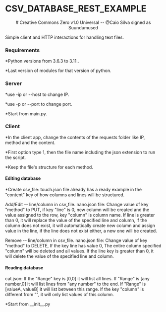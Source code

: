 # CSV_DATABASE_REST_EXAMPLE
<p align="center"># Creative Commons Zero v1.0 Universal -- @Caio Silva signed as Suundumused</p>
Simple client and HTTP interactions for handling text files.

<h3>Requirements</h2>
<p>*Python versions from 3.6.3 to 3.11..</p>
<p>*Last version of modules for that version of python.</p>
<p></p>
<h3>Server</h3>
<p>*use -ip or --host to change IP.</p>
<p>*use -p or --port to change port.</p>
<p>*Start from main.py.</p>
<p></p>
<h3>Client</h3>
<p>*In the client app, change the contents of the requests folder like IP, method and the content.</p>
<p>*First option type 1, then the file name including the json extension to run the script.</p>
<p>*Keep the file's structure for each method.</p>
<h4>Editing database</h4>
<p>*Create csv_file: touch.json file already has a ready example in the "content" key of how columns and lines will be structured.</p>
<p>Add/Edit -- line/column in csv_file. nano.json file: Change value of key "method" to PUT, if key "line" is 0, new column will be created
  and the value assigned to the row, key "column" is column name. If line is greater than 0, it will replace the value of the specified 
  line and column, if the column does not exist, it will automatically create new column and assign value in the line, if the line does not exist either, 
  a new one will be created.</p>
<p>Remove -- line/column in csv_file. nano.json file: Change value of key "method" to DELETE, If the key line has value 0, The entire column specified 
  "column" will be deleted and all values. If the line key is greater than 0, it will delete the value of the specified line and column.</p>
<h4>Reading database</h4>
<p>cat.json: If the "Range" key is [0,0] it will list all lines. If "Range" is [any number,0] it will list lines from "any number" to the end. 
  If "Range" is [valueA, valueB] it will list between this range. If the key "column" is different from "", it will only list values of this column.</p>

<p>*Start from __init__.py</p>
